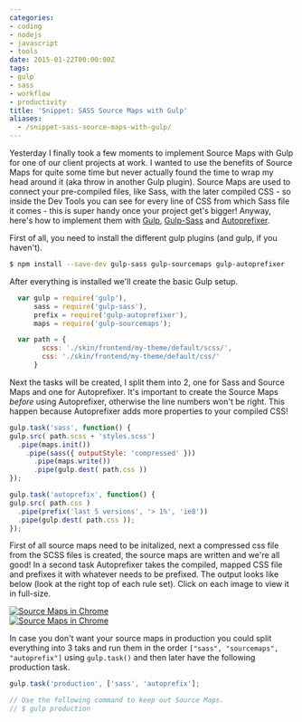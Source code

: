 ```yaml
---
categories:
- coding
- nodejs
- javascript
- tools
date: 2015-01-22T00:00:00Z
tags:
- gulp
- sass
- workflow
- productivity
title: 'Snippet: SASS Source Maps with Gulp'
aliases:
  - /snippet-sass-source-maps-with-gulp/
---
```


Yesterday I finally took a few moments to implement Source Maps with Gulp for one of our client projects at work. I
wanted to use the benefits of Source Maps for quite some time but never actually found the time to wrap my head around
it (aka throw in another Gulp plugin). Source Maps are used to connect your pre-compiled files, like Sass, with the
later compiled CSS - so inside the Dev Tools you can see for every line of CSS from which Sass file it comes - this is
super handy once your project get's bigger! Anyway, here's how to implement them with [Gulp](http://gulpjs.com0),
[Gulp-Sass](https://www.npmjs.com/package/gulp-sass) and [Autoprefixer](https://www.npmjs.com/package/gulp-autoprefixer).

First of all, you need to install  the different gulp plugins (and gulp, if you haven't).

```bash 
$ npm install --save-dev gulp-sass gulp-sourcemaps gulp-autoprefixer
``` 

After everything is installed we'll create the basic Gulp setup.
```js 
  var gulp = require('gulp'),
      sass = require('gulp-sass'),
      prefix = require('gulp-autoprefixer'),
      maps = require('gulp-sourcemaps');

  var path = {
        scss: './skin/frontend/my-theme/default/scss/',
        css: './skin/frontend/my-theme/default/css/'
      }
```

Next the tasks will be created, I split them into 2, one for Sass and Source Maps and one for
Autoprefixer. It's important to create the Source Maps _before_ using Autoprefixer, otherwise the line numbers won't be
right. This happen because Autoprefixer adds more properties to your compiled CSS!

```js 
gulp.task('sass', function() {
gulp.src( path.scss + 'styles.scss')
  .pipe(maps.init())
    .pipe(sass({ outputStyle: 'compressed' }))
      .pipe(maps.write())
      .pipe(gulp.dest( path.css ))
});

gulp.task('autoprefix', function() {
gulp.src( path.css )
  .pipe(prefix('last 5 versions', '> 1%', 'ie8'))
  .pipe(gulp.dest( path.css ));  
});
```


First of all source maps need to be initalized, next a compressed css file from the SCSS files is created, the source
maps are written and we're all good! In a second task Autoprefixer takes the compiled, mapped CSS file and prefixes it
with whatever needs to be prefixed. The output looks like below (look at the right top of each rule set). Click on each
image to view it in full-size.

<div class="gw">
<div class="g one-half small-one-whole">
<a href="https://i.kevingimbel.me/blog/sourcemaps/source_maps_chrome_dev_tools.png" "Source Maps inside the Chrome Developer Tools">
  <img "https://i.kevingimbel.me/blog/sourcemaps/source_maps_chrome_dev_tools.png" alt="Source Maps in Chrome" />
</a>
</div>
<div class="g one-half  small-one-whole">
 <a href="https://i.kevingimbel.me/blog/sourcemaps/source_maps_firefox_dev_tools.png" "Source Maps inside the Chrome Developer Tools">
  <img "https://i.kevingimbel.me/blog/sourcemaps/source_maps_firefox_dev_tools.png" alt="Source Maps in Chrome" />
 </a>
</div>
</div>

In case you don't want your source maps in production you could split everything into 3 taks and run them in the order
`["sass", "sourcemaps", "autoprefix"]` using `gulp.task()` and then later have the following production task.
```js 
gulp.task('production', ['sass', 'autoprefix'];

// Use the following command to keep out Source Maps.
// $ gulp production
```

